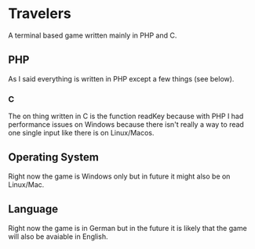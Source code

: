 # Travelers

A terminal based game written mainly in PHP and C.

## PHP

As I said everything is written in PHP except a few things (see below).
### C
The on thing written in C is the function readKey because with PHP I had performance issues
on Windows because there isn't really a way to read one single input like there is on Linux/Macos.

## Operating System

Right now the game is Windows only but in future it might also be on Linux/Mac.

## Language

Right now the game is in German but in the future it is likely that the game will also be avaiable in English.
